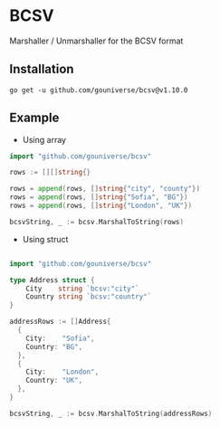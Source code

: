 # BCSV

Marshaller / Unmarshaller for the BCSV format

## Installation

```ssh
go get -u github.com/gouniverse/bcsv@v1.10.0
```

## Example

- Using array

```go
import "github.com/gouniverse/bcsv"

rows := [][]string{}

rows = append(rows, []string{"city", "county"})
rows = append(rows, []string{"Sofia", "BG"})
rows = append(rows, []string{"London", "UK"})

bcsvString, _ := bcsv.MarshalToString(rows)

```

- Using struct

```go

import "github.com/gouniverse/bcsv"

type Address struct {
	City    string `bcsv:"city"`
	Country string `bcsv:"country"`
}

addressRows := []Address{
  {
    City:    "Sofia",
    Country: "BG",
  },
  {
    City:    "London",
    Country: "UK",
  },
}

bcsvString, _ := bcsv.MarshalToString(addressRows)
```
